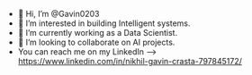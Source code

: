 - 👋 Hi, I’m @Gavin0203
- 👀 I’m interested in building Intelligent systems.
- 🌱 I’m currently working as a Data Scientist.
- 💞️ I’m looking to collaborate on AI projects.
- You can reach me on my LinkedIn --> https://www.linkedin.com/in/nikhil-gavin-crasta-797845172/

<!---
Gavin0203/Gavin0203 is a ✨ special ✨ repository because its `README.md` (this file) appears on your GitHub profile.
You can click the Preview link to take a look at your changes.
--->
